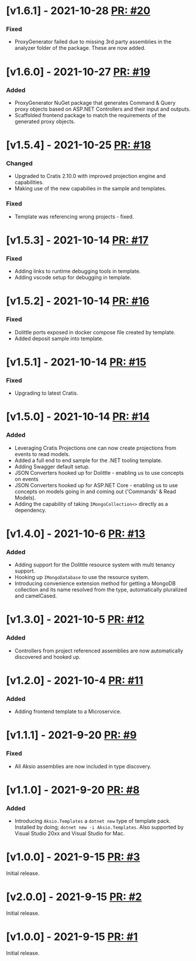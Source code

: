 # [v1.6.1] - 2021-10-28 [PR: #20](https://github.com/aksio-system/Foundation/pull/20)

### Fixed

- ProxyGenerator failed due to missing 3rd party assemblies in the analyzer folder of the package. These are now added.


# [v1.6.0] - 2021-10-27 [PR: #19](https://github.com/aksio-system/Foundation/pull/19)

### Added

- ProxyGenerator NuGet package that generates Command & Query proxy objects based on ASP.NET Controllers and their input and outputs.
- Scaffolded frontend package to match the requirements of the generated proxy objects.


# [v1.5.4] - 2021-10-25 [PR: #18](https://github.com/aksio-system/Foundation/pull/18)

### Changed

- Upgraded to Cratis 2.10.0 with improved projection engine and capabilities.
- Making use of the new capabilies in the sample and templates.

### Fixed

- Template was referencing wrong projects - fixed.


# [v1.5.3] - 2021-10-14 [PR: #17](https://github.com/aksio-system/Foundation/pull/17)

### Fixed

- Adding links to runtime debugging tools in template.
- Adding vscode setup for debugging in template.

# [v1.5.2] - 2021-10-14 [PR: #16](https://github.com/aksio-system/Foundation/pull/16)

### Fixed

- Dolittle ports exposed in docker compose file created by template.
- Added deposit sample into template.

# [v1.5.1] - 2021-10-14 [PR: #15](https://github.com/aksio-system/Foundation/pull/15)

### Fixed

- Upgrading to latest Cratis.

# [v1.5.0] - 2021-10-14 [PR: #14](https://github.com/aksio-system/Foundation/pull/14)

### Added

- Leveraging Cratis Projections one can now create projections from events to read models.
- Added a full end to end sample for the .NET tooling template.
- Adding Swagger default setup.
- JSON Converters hooked up for Dolittle - enabling us to use concepts on events
- JSON Converters hooked up for ASP.NET Core - enabling us to use concepts on models going in and coming out ('Commands' & Read Models).
- Adding the capability of taking `IMongoCollection<>` directly as a dependency.

# [v1.4.0] - 2021-10-6 [PR: #13](https://github.com/aksio-system/Foundation/pull/13)

### Added

- Adding support for the Dolittle resource system with multi tenancy support.
- Hooking up `IMongoDatabase` to use the resource system.
- Introducing convenience extension method for getting a MongoDB collection and its name resolved from the type, automatically pluralized and camelCased.


# [v1.3.0] - 2021-10-5 [PR: #12](https://github.com/aksio-system/Foundation/pull/12)

### Added

- Controllers from project referenced assemblies are now automatically discovered and hooked up.

# [v1.2.0] - 2021-10-4 [PR: #11](https://github.com/aksio-system/Foundation/pull/11)

### Added

- Adding frontend template to a Microservice.

# [v1.1.1] - 2021-9-20 [PR: #9](https://github.com/aksio-system/Foundation/pull/9)

### Fixed

- All Aksio assemblies are now included in type discovery.


# [v1.1.0] - 2021-9-20 [PR: #8](https://github.com/aksio-system/Foundation/pull/8)

### Added

- Introducing `Aksio.Templates` a `dotnet new` type of template pack. Installed by doing; `dotnet new -i Aksio.Templates`. Also supported by Visual Studio 20xx and Visual Studio for Mac.


# [v1.0.0] - 2021-9-15 [PR: #3](https://github.com/aksio-system/Foundation/pull/3)

Initial release.

# [v2.0.0] - 2021-9-15 [PR: #2](https://github.com/aksio-system/Foundation/pull/2)

Initial release.

# [v1.0.0] - 2021-9-15 [PR: #1](https://github.com/aksio-system/Foundation/pull/1)

Initial release.


